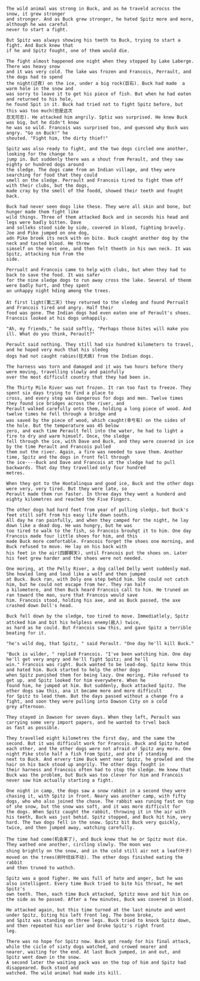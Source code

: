    The wild animal was strong in Buck, and as he traveld acrocss the snow, it grew stronger
    and stronger. And as Buck grew stronger, he hated Spitz more and more, although he was careful
    never to start a fight.

    But Spitz was always showing his teeth to Buck, trying to start a fight. And Buck knew that 
    if he and Spitz fought, one of them would die.

    The fight almost happened one night when they stopped by Lake Laberge. There was heavy snow
    and it was very cold. The lake was frozen and Francois, Perrault, and the dogs had to spend 
    the night(过夜) on the ice, under a big rock(巨石). Buck had made  a warm hole in the snow and 
    was sorry to leave it to get his piece of fish. But when he had eaten and returned to his hole,
    he found Spit in it. Buck had tried not to fight Spitz before, but this was too much(但是这次
    忍无可忍). He attacked him angrily. Sptiz was surprised. He knew Buck was big, but he didn't know
    he was so wild. Francois was surprised too, and guessed why Buck was angry. "Go on Buck!" he 
    shouted. "Fight him, the dirty thief!"

    Spitz was also ready to fight, and the two dogs circled one another, looking for the change to 
    jump in. But suddenly there was a shout from Perault, and they saw eighty or hundred dogs around
    the sledge. The dogs came from an Indian village, and they were searching for food that they could
    smell on the sledge. Perrault and Francois tired to fight them off with their clubs, but the dogs, 
    made cray by the smell of the foodd, showed their teeth and fought back.

    Buck had never seen dogs like these. They were all skin and bone, but hunger made them fight like 
    wild things. Three of them attacked Buck and in seconds his head and legs were badly bitten. Dave 
    and solleks stood side by side, covered in blood, fighting bravely. Joe and Pike jumped on one dog, 
    adn Pike broek its neck with on bite. Buck caught another dog by the neck and tasted blood. He threw 
    simself on the next one, and then felt theeth in his own neck. It was Spitz, attacking him from the 
    side.

    Perrualt and Francois came to help with clubs, but when they had to back to save the food. It was safer
    for the nine sledge dogs to run away cross the lake. Several of thenm were badly hurt, and they spent 
    an unhappy night hding among the trees.

    At first light(第二天) they returned to the sledeg and found Perrualt and Francois tired and angry. Half their 
    food was gone. The Indian dogs had even eaten one of Perault's shoes. Francois looked at his dogs unhappily.

    "Ah, my friends," he said softly, "Perhaps those bites will make you ill. What do you think, Perault?"

    Perault said nothing. They still had six hundred kilometers to travel, and he hoped very much that his sledeg
    dogs had not caught rabies(狂犬病) from the Indian dogs.

    The harness was torn and damaged and it was two hours before thery were moving, travelling slowly and painfully
    over the most difficult country that they had been in.

    The Thirty Mile River was not frozen. It ran too fast to freeze. They spent six days trying to find a place to 
    cross, and every step was dangerous for dogs and men. Twelve times they found ice bridges across the river, and 
    Perault walked carefully onto them, holding a long piece of wood. And twelve times he fell through a bridge and 
    was saved by the piece of wood, which caught(幸亏有) on the sides of the hole. But the temperature was 45 below 
    zero, and each time Perault fell into the water, he had to light a fire to dry and warm himself. Once, the sledge
    fell through the ice, with Dave and Buck, and they were covered in ice by the time Perault and Francois pulled 
    them out the river. Again, a fire was needed to save them. Another time, Spitz and the dogs in front fell through
    the ice----Buck and Dave and Francois at the sledge had to pull backwards. That day they travelled only four hundred
    metres.

    When they got to the Hootalinqua and good ice, Buck and the other dogs were very, very tired. But they were late, so 
    Perault made them run faster. In three days they went a hunderd and eighty kilometres and reached the Five Fingers.

    The other dogs had hard feet from year of pulling sledgs, but Buck's feet still soft from his easy life down south.
    All day he ran painfully, and when they camped for the night, he lay down like a dead dog. He was hungry, but he was 
    too tired to walk to the fish, so Francois brouhgt it to him. One day Francois made four little shoes for him, and this 
    made Buck more comfortable. Francois forget the shoes one morning, and Buck refused to move. He lay on his back with 
    his feet in the air(四脚朝天), until Francois put the shoes on. Later his feet grew harder and the shoes were not needed.

    One moring, at the Pelly River, a dog called Delly went suddenly mad. She howled long and loud like a wolf and then jumped
    at Buck. Buck ran, with Doly one step behid him. She could not catch him, but he could not escape from her. They ran half 
    a kilometere, and then Buck heard Francois call to him. He truned an ran toward the man, sure that Francois would save 
    him. Francois stood, holding his axe, and as Buck passed, the axe crashed down Doll's head.

    Buck fell down by the sledge, too tired to move. Immediatlely, Spitz attcked him and bit his helpless enemy(敌人) twice, 
    as hard as he could. But Francois saw this, and gave Spitz a terrible beating for it.

    "he's wild dog, that Spitz, " said Perault. "One day he'll kill Buck."

    "Buck is wilder, " replied Francois. "I've been watching him. One day he'll get very angry and he'll fight Spitz; and he'll 
    win." Francois was right. Buck wanted to be lead-dog. Spitz kenw this and hated him. Buck started to help the other dogs 
    when Spitz punished them for being lazy. One moring, Pike refused to get up, and Spitz looked for him everywhere. When he 
    found him, he jumped at him. But suddenly, Buck attacked Spitz. The other dogs saw this, ana it became more and more difficult
    for Spitz to lead them. But the days passed without a change fro a fight, and soon they were pulling into Dawson City on a cold 
    grey afternoon.

    They stayed in Dawson for seven days. When they left, Perault was carrying some very import papers, and he wanted to trvel back 
    as fast as possible.

    They travelled eight kilometres the first day, and the same the second. But it was difficult work for Francois. Buck and Spitz hated 
    each other, and the other dogs were not afraid of Spitz any more. One night Pike stole half a fish from Spitz, and ate if standing 
    next to Buck. And ervery time Buck went near Spitz, he growled and the hair on his back stood up angrily. The other dogs fought in 
    their harness and Francois often had to stop the sledge. He knew that Buck was the problem, but Buck was too clever for him and Francois
    never saw him actually starting a fight.

    One night in camp, the dogs saw a snow rabbit in a second they were chasing it, with Spitz in front. Neary was another camp, with fifty
    dogs, who who also joined the chase. The rabbit was runing fast on top of she snow, but the snow was soft, and it was more difficult for 
    the dogs. When Spitz caught the rabbit, throwing it in the air with his teeth, Buck was just behid. Spitz stopped, and Buck hit him, very
    hard. The two dogs fell in the snow. Spitz bit Buck very quickly, twice, and then jumped away, watching carefully.

    The time had come(机会来了), and Buck knew that he or Spitz must die. They wathed one another, circling slowly. The moon was 
    shing brightly on the snow, and in the cold still air not a leaf(叶子) moved on the trees(树叶纹丝不动). The other dogs finished eating the rabbit
    and then truned to wathch.

    Spitz was a good figher. He was full of hate and anger, but he was also intelligent. Every time Buck tried to bite his throat, he met Spitz's 
    own teeth. Then, each time Buck attacked, Sptitz move and bit him on the side as he passed. After a few minutes, Buck was covered in blood.

    He attacked again, but this time turned at the last minute and went under Spitz, biting his left front leg. The bone broke, 
    and Spitz was standing on three legs. Buck tried to knock Spitz down, and then repeated his earlier and broke Spitz's right front
    leg.

    There was no hope for Spitz now. Buck got ready for his final attack, while the cicle of sixty dogs watched, and crowed nearer and 
    nearer, waiting for the end. At last Buck jumped, in and out, and Spitz went down in the snow.
    A second later the waiting pack was on the top of him and Spitz had disappeared. Buck stood and 
    watched. The wild animal had made its kill.

    



